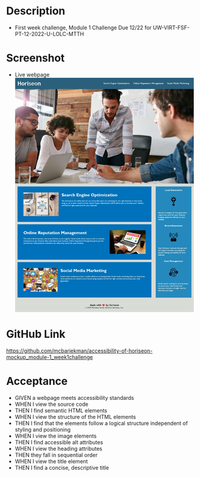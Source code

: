 # Description
* First week challenge, Module 1 Challenge Due 12/22
for UW-VIRT-FSF-PT-12-2022-U-LOLC-MTTH

# Screenshot
* Live webpage
![Live Page](./assets/images/screenshot.jpeg)

# GitHub Link
https://github.com/mcbariekman/accessibility-of-horiseon-mockup_module-1_week1challenge

# Acceptance 
* GIVEN a webpage meets accessibility standards
* WHEN I view the source code
* THEN I find semantic HTML elements
* WHEN I view the structure of the HTML elements
* THEN I find that the elements follow a logical structure independent of styling and positioning
* WHEN I view the image elements
* THEN I find accessible alt attributes
* WHEN I view the heading attributes
* THEN they fall in sequential order
* WHEN I view the title element
* THEN I find a concise, descriptive title
